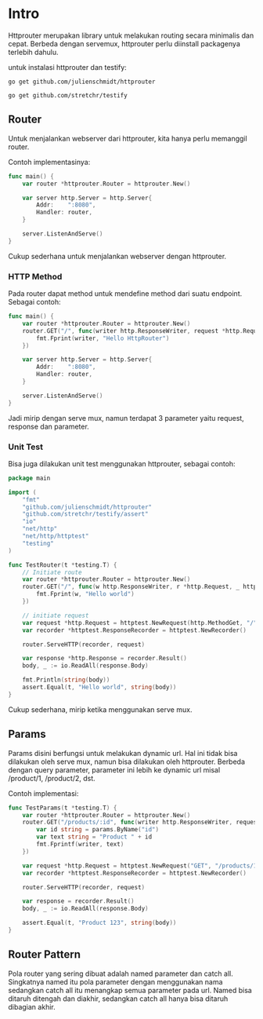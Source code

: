 # Intro

Httprouter merupakan library untuk melakukan routing secara minimalis dan cepat. Berbeda dengan servemux, httprouter perlu diinstall packagenya terlebih dahulu.

untuk instalasi httprouter dan testify:
```shell
go get github.com/julienschmidt/httprouter

go get github.com/stretchr/testify
```

## Router
Untuk menjalankan webserver dari httprouter, kita hanya perlu memanggil router.

Contoh implementasinya:
```go
func main() {
	var router *httprouter.Router = httprouter.New()

	var server http.Server = http.Server{
		Addr:    ":8080",
		Handler: router,
	}

	server.ListenAndServe()
}
```

Cukup sederhana untuk menjalankan webserver dengan httprouter.

### HTTP Method
Pada router dapat method untuk mendefine method dari suatu endpoint. Sebagai contoh:
```go
func main() {
	var router *httprouter.Router = httprouter.New()
	router.GET("/", func(writer http.ResponseWriter, request *http.Request, params httprouter.Params) {
		fmt.Fprint(writer, "Hello HttpRouter")
	})

	var server http.Server = http.Server{
		Addr:    ":8080",
		Handler: router,
	}

	server.ListenAndServe()
}
```
Jadi mirip dengan serve mux, namun terdapat 3 parameter yaitu request, response dan parameter.

### Unit Test
Bisa juga dilakukan unit test menggunakan httprouter, sebagai contoh:
```go
package main

import (
	"fmt"
	"github.com/julienschmidt/httprouter"
	"github.com/stretchr/testify/assert"
	"io"
	"net/http"
	"net/http/httptest"
	"testing"
)

func TestRouter(t *testing.T) {
	// Initiate route
	var router *httprouter.Router = httprouter.New()
	router.GET("/", func(w http.ResponseWriter, r *http.Request, _ httprouter.Params) {
		fmt.Fprint(w, "Hello world")
	})

	// initiate request
	var request *http.Request = httptest.NewRequest(http.MethodGet, "/", nil)
	var recorder *httptest.ResponseRecorder = httptest.NewRecorder()

	router.ServeHTTP(recorder, request)

	var response *http.Response = recorder.Result()
	body, _ := io.ReadAll(response.Body)

	fmt.Println(string(body))
	assert.Equal(t, "Hello world", string(body))
}
```
Cukup sederhana, mirip ketika menggunakan serve mux.

## Params
Params disini berfungsi untuk melakukan dynamic url. Hal ini tidak bisa dilakukan oleh serve mux, namun bisa dilakukan oleh httprouter. Berbeda dengan query parameter, parameter ini lebih ke dynamic url misal /product/1, /product/2, dst.

Contoh implementasi:
```go
func TestParams(t *testing.T) {
	var router *httprouter.Router = httprouter.New()
	router.GET("/products/:id", func(writer http.ResponseWriter, request *http.Request, params httprouter.Params) {
		var id string = params.ByName("id")
		var text string = "Product " + id
		fmt.Fprintf(writer, text)
	})

	var request *http.Request = httptest.NewRequest("GET", "/products/123", nil)
	var recorder *httptest.ResponseRecorder = httptest.NewRecorder()

	router.ServeHTTP(recorder, request)

	var response = recorder.Result()
	body, _ := io.ReadAll(response.Body)

	assert.Equal(t, "Product 123", string(body))
}
```

## Router Pattern
Pola router yang sering dibuat adalah named parameter dan catch all. Singkatnya named itu pola parameter dengan menggunakan nama sedangkan catch all itu menangkap semua parameter pada url. Named bisa ditaruh ditengah dan diakhir, sedangkan catch all hanya bisa ditaruh dibagian akhir.
